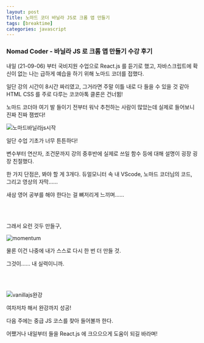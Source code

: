 ```yaml
---
layout: post
Title: 노마드 코더 바닐라 JS로 크롬 앱 만들기
tags: [breaktime]
categories: javascript
---
```


### Nomad Coder - 바닐라 JS 로 크롬 앱 만들기 수강 후기

내일 (21-09-06) 부터 국비지원 수업으로 React.js 를 듣기로 했고, 자바스크립트에 확신이 없는 나는 급하게 예습을 하기 위해 노마드 코더를 접했다. 

일단 강의 시간이 8시간 짜리였고, 그거라면 주말 이틀 내로 다 들을 수 있을 것 같아 HTML CSS 를 주로 다루는 코코아톡 클론은 건너뜀! 

노마드 코더야 여기 발 들이기 전부터 워낙 추천하는 사람이 많았는데 실제로 들어보니 진짜 진짜 잼썼다! 

![노마드바닐라js시작](https://user-images.githubusercontent.com/89691274/132129476-0ba71575-63e6-41df-a0ed-9c31ead6282e.png)

일단 수업 기초가 너무 튼튼하다! 

변수부터 연산자, 조건문까지 강의 중후반에 실제로 쓰일 함수 등에 대해 설명이 굉장 굉장 친절했다.

한 가지 단점은, 봐야 할 게 3개다. 듀얼모니터 속 내 VScode, 노마드 코더님의 코드, 그리고 영상의 자막......

새삼 영어 공부를 해야 한다는 걸 뼈저리게 느끼며...... 

<br>

<br/>

그래서 요런 것두 만들구,



![momentum](https://user-images.githubusercontent.com/89691274/132129555-4986608e-45cc-4009-b2ae-b9b95b6d5b2a.png)

물론 이건 나중에 내가 스스로 다시 한 번 더 만들 것. 

그것이...... 내 실력이니까. 

<br>

<br>



![vanillajs완강](https://user-images.githubusercontent.com/89691274/132129562-d26c60df-249c-49e7-a85a-92077811797f.png)

여차저차 해서 완강까지 성공!

다음 주에는 중급 JS 코스를 찾아 들어볼까 한다. 

어쨌거나 내일부터 들을 React.js 에 크으으으게 도움이 되길 바라며! 

